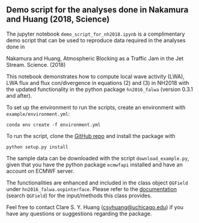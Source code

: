 ## Demo script for the analyses done in Nakamura and Huang (2018, Science)

The jupyter notebook `demo_script_for_nh2018.ipynb` is a complimentary demo script that can 
be used to reproduce data required in the analyses done in

Nakamura and Huang, Atmospheric Blocking as a Traffic Jam in the Jet Stream. Science. (2018)

This notebook demonstrates how to compute local wave activity (LWA), LWA flux and flux con/divergence 
in equations (2) and (3) in NH2018 with the updated functionality in the python package `hn2016_falwa` 
(version 0.3.1 and after).

To set up the environment to run the scripts, create an environment with `example/environment.yml`:
```
conda env create -f environment.yml
```

To run the script, clone the [GitHub repo](http://github.com/csyhuang/hn2016_falwa) and install 
the package with
```
python setup.py install
```

The sample data can be downloaded with the script `download_example.py`, given that you have 
the python package `ecmwfapi` installed and have an account on ECMWF server.

The functionalities are enhanced and included in the class object `QGField` under 
`hn2016_falwa.oopinterface`. Please refer to the [documentation](http://hn2016-falwa.readthedocs.io/) (search `QGField`) 
for the input/methods this class provides.

Feel free to contact Clare S. Y. Huang (csyhuang@uchicago.edu) if you have any questions or suggestions regarding the package.
